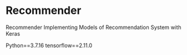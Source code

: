 # Recommender
Recommender
Implementing Models of Recommendation System with Keras


Python==3.7.16
tensorflow==2.11.0

